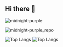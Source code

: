 ## Hi there 👋

![midnight-purple](https://github-readme-stats.vercel.app/api?username=santiago-leticia&show_icons=true&hide=contribs,prs&cache_seconds=86400&theme=midnight-purple)

![midnight-purple_repo](https://github-readme-stats.vercel.app/api/pin/?username=santiago-leticia&repo=github-readme-stats&cache_seconds=86400&theme=midnight-purple)

![Top Langs](https://github-readme-stats.vercel.app/api/top-langs/?username=santiago-leticia&hide_progress=true,seconds=86400&theme=midnight-purple)
![Top Langs](https://github-readme-stats.vercel.app/api/top-langs/?username=santiago-leticia&layout=donut&theme=midnight-purple)
<!--
**santiago-leticia/santiago-leticia** is a ✨ _special_ ✨ repository because its `README.md` (this file) appears on your GitHub profile.

Here are some ideas to get you started:

- 🔭 I’m currently working on ...
- 🌱 I’m currently learning ...
- 👯 I’m looking to collaborate on ...
- 🤔 I’m looking for help with ...
- 💬 Ask me about ...
- 📫 How to reach me: ...
- 😄 Pronouns: ...
- ⚡ Fun fact: ...
-->
